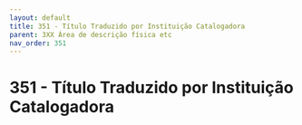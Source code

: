 ```yaml
---
layout: default
title: 351 - Título Traduzido por Instituição Catalogadora
parent: 3XX Área de descrição física etc
nav_order: 351
---
```


# 351 - Título Traduzido por Instituição Catalogadora
